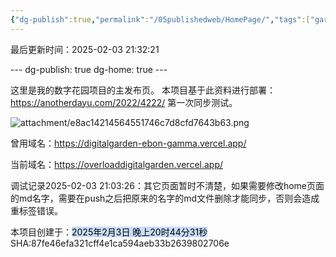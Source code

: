 ```yaml
---
{"dg-publish":true,"permalink":"/05publishedweb/HomePage/","tags":["gardenEntry"]}
---
```


最后更新时间：2025-02-03 21:32:21



--- dg-publish: true dg-home: true ---

这里是我的数字花园项目的主发布页。
本项目基于此资料进行部署：https://anotherdayu.com/2022/4222/
第一次同步测试。

![attachment/e8ac14214564551746c7d8cfd7643b63.png](/img/user/05publishedweb/attachment/e8ac14214564551746c7d8cfd7643b63.png)


曾用域名：https://digitalgarden-ebon-gamma.vercel.app/

当前域名：https://overloaddigitalgarden.vercel.app/

调试记录2025-02-03 21:03:26：其它页面暂时不清楚，如果需要修改home页面的md名字，需要在push之后把原来的名字的md文件删除才能同步，否则会造成重标签错误。

本项目创建于：<mark style="background: #ADCCFFA6;">2025年2月3日 晚上20时44分31秒</mark>
SHA:87fe46efa321cff4e1ca594aeb33b2639802706e